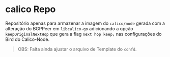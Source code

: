 # calico Repo

Repositório apenas para armazenar a imagem do `calico/node` gerada com a alteração do BGPPeer em `libcalico-go` adicionando a opção `keepOriginalNextHop` que gera a flag `next hop keep;` nas configurações do Bird do Calico-Node.

> OBS: Falta ainda ajustar o arquivo de Template do `confd`.
